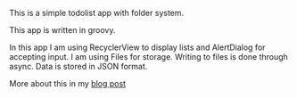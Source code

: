 This is a simple todolist app with folder system.

This app is written in groovy.

In this app I am using RecyclerView to display lists and AlertDialog for accepting input. I am using Files for storage. Writing to files is done through async. Data is stored in JSON format.

More about this in my [blog post](http://santosh-online.blogspot.com/2016/03/i-built-another-todolist-app.html)